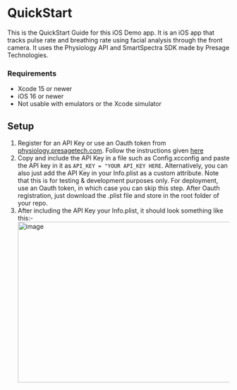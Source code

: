 # QuickStart
This is the QuickStart Guide for this iOS Demo app. It is an iOS app that tracks pulse rate and breathing rate using facial analysis through the front camera. 
It uses the Physiology API and SmartSpectra SDK made by Presage Technologies. 
### Requirements
* Xcode 15 or newer
* iOS 16 or newer
* Not usable with emulators or the Xcode simulator

## Setup
1. Register for an API Key or use an Oauth token from [physiology.presagetech.com](physiology.presagetech.com). Follow the instructions given [here](https://github.com/Presage-Security/SmartSpectra/blob/main/docs/authentication.md)
2. Copy and include the API Key in a file such as Config.xcconfig and paste the API key in it as `API_KEY = "YOUR API_KEY HERE`. Alternatively, you can also just add the API Key in your Info.plist as a custom attribute.
Note that this is for testing & development purposes only. For deployment, use an Oauth token, in which case you can skip this step. After Oauth registration, just download the .plist file and store in the root folder of your repo.
3. After including the API Key your Info.plist, it should look something like this:-<img width="683" height="364" alt="image" src="https://github.com/user-attachments/assets/b0f9ab27-ae1b-4c4e-b187-39cca6114668" />

